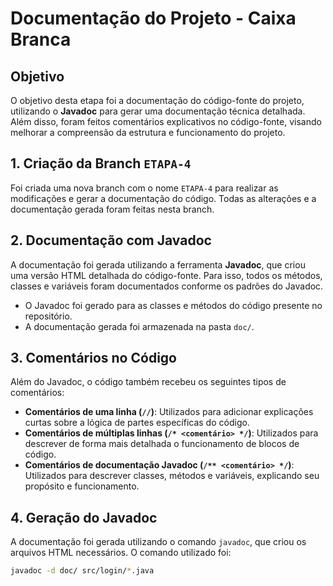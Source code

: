 # **Documentação do Projeto - Caixa Branca**

## Objetivo

O objetivo desta etapa foi a documentação do código-fonte do projeto, utilizando o **Javadoc** para gerar uma documentação técnica detalhada. Além disso, foram feitos comentários explicativos no código-fonte, visando melhorar a compreensão da estrutura e funcionamento do projeto.

## 1. Criação da Branch `ETAPA-4`

Foi criada uma nova branch com o nome `ETAPA-4` para realizar as modificações e gerar a documentação do código. Todas as alterações e a documentação gerada foram feitas nesta branch.

## 2. Documentação com Javadoc

A documentação foi gerada utilizando a ferramenta **Javadoc**, que criou uma versão HTML detalhada do código-fonte. Para isso, todos os métodos, classes e variáveis foram documentados conforme os padrões do Javadoc.

- O Javadoc foi gerado para as classes e métodos do código presente no repositório.
- A documentação gerada foi armazenada na pasta `doc/`.

## 3. Comentários no Código

Além do Javadoc, o código também recebeu os seguintes tipos de comentários:

- **Comentários de uma linha (`//`)**: Utilizados para adicionar explicações curtas sobre a lógica de partes específicas do código.
- **Comentários de múltiplas linhas (`/* <comentário> */`)**: Utilizados para descrever de forma mais detalhada o funcionamento de blocos de código.
- **Comentários de documentação Javadoc (`/** <comentário> */`)**: Utilizados para descrever classes, métodos e variáveis, explicando seu propósito e funcionamento.

## 4. Geração do Javadoc

A documentação foi gerada utilizando o comando `javadoc`, que criou os arquivos HTML necessários. O comando utilizado foi:

```bash
javadoc -d doc/ src/login/*.java
